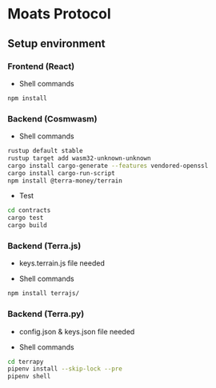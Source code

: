 # Moats Protocol

## Setup environment

### Frontend (React)

* Shell commands
```bash
npm install
```

### Backend (Cosmwasm)

* Shell commands
```bash
rustup default stable
rustup target add wasm32-unknown-unknown
cargo install cargo-generate --features vendored-openssl
cargo install cargo-run-script
npm install @terra-money/terrain
```

* Test
```bash
cd contracts
cargo test
cargo build
```

### Backend (Terra.js)

* keys.terrain.js file needed

* Shell commands
```bash
npm install terrajs/
```

### Backend (Terra.py)

* config.json & keys.json file needed

* Shell commands
```bash
cd terrapy
pipenv install --skip-lock --pre
pipenv shell
```